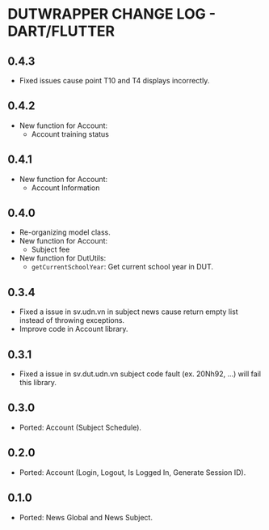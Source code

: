 # DUTWRAPPER CHANGE LOG - DART/FLUTTER

## 0.4.3
* Fixed issues cause point T10 and T4 displays incorrectly.

## 0.4.2
* New function for Account:
  - Account training status

## 0.4.1
* New function for Account:
  - Account Information

## 0.4.0
* Re-organizing model class.
* New function for Account:
  - Subject fee
* New function for DutUtils:
  - `getCurrentSchoolYear`: Get current school year in DUT.

## 0.3.4
* Fixed a issue in sv.udn.vn in subject news cause return empty list instead of throwing exceptions.
* Improve code in Account library.

## 0.3.1
* Fixed a issue in sv.dut.udn.vn subject code fault (ex. 20Nh92, ...) will fail this library.

## 0.3.0
* Ported: Account (Subject Schedule).

## 0.2.0
* Ported: Account (Login, Logout, Is Logged In, Generate Session ID).

## 0.1.0
* Ported: News Global and News Subject.
